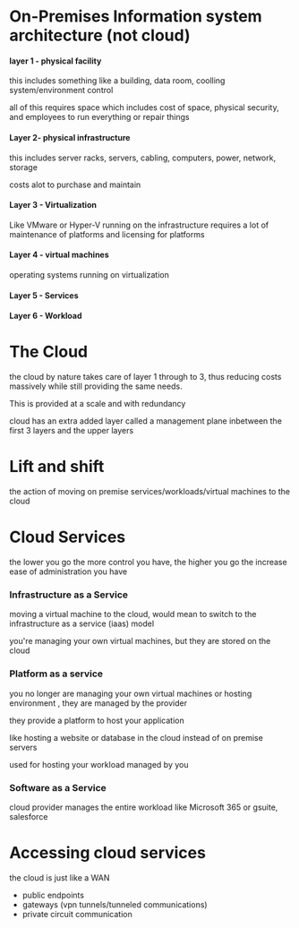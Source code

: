 

On-Premises Information system architecture (not cloud)
=
#### layer 1 - physical facility

this includes something like a building, data room, coolling system/environment control

all of this requires space which includes cost of space, physical security, and employees to run everything or repair things


#### Layer 2- physical infrastructure

this includes server racks, servers, cabling, computers, power, network, storage

costs alot to purchase and maintain

#### Layer 3 - Virtualization

Like VMware or Hyper-V running on the infrastructure
requires a lot of maintenance of platforms and licensing for platforms

#### Layer 4 - virtual machines

operating systems running on virtualization

#### Layer 5 - Services

#### Layer 6 - Workload


The Cloud
=
the cloud by nature takes care of layer 1 through to 3, thus reducing costs massively while still providing the same needs.

This is provided at a scale and with redundancy 

cloud has an extra added layer called a management plane inbetween the first 3 layers and the upper layers


Lift and shift
=
the action of moving on premise services/workloads/virtual machines to the cloud


Cloud Services
=
the lower you go the more control you have, the higher you go the increase ease of administration you have

### Infrastructure as a Service

moving a virtual machine to the cloud, would mean to switch to the infrastructure as a service (iaas) model

you're managing your own virtual machines, but they are stored on the cloud

### Platform as a service

you no longer are managing your own virtual machines or hosting environment
, they are managed by the provider

they provide a platform to host your application 

like hosting a website or database in the cloud instead of on premise servers

used for hosting your workload managed by you

### Software as a Service

cloud provider manages the entire workload like Microsoft 365 or gsuite, salesforce


Accessing cloud services
=

the cloud is just like a WAN

- public endpoints
- gateways (vpn tunnels/tunneled communications)
- private circuit communication